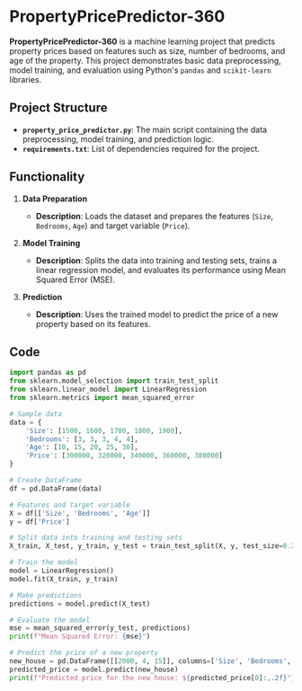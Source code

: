 # PropertyPricePredictor-360
**PropertyPricePredictor-360** is a machine learning project that predicts property prices based on features such as size, number of bedrooms, and age of the property. This project demonstrates basic data preprocessing, model training, and evaluation using Python's `pandas` and `scikit-learn` libraries.

## Project Structure

- **`property_price_predictor.py`**: The main script containing the data preprocessing, model training, and prediction logic.
- **`requirements.txt`**: List of dependencies required for the project.

## Functionality

1. **Data Preparation**
   - **Description**: Loads the dataset and prepares the features (`Size`, `Bedrooms`, `Age`) and target variable (`Price`).

2. **Model Training**
   - **Description**: Splits the data into training and testing sets, trains a linear regression model, and evaluates its performance using Mean Squared Error (MSE).

3. **Prediction**
   - **Description**: Uses the trained model to predict the price of a new property based on its features.

## Code 
```python
import pandas as pd
from sklearn.model_selection import train_test_split
from sklearn.linear_model import LinearRegression
from sklearn.metrics import mean_squared_error

# Sample data
data = {
    'Size': [1500, 1600, 1700, 1800, 1900],
    'Bedrooms': [3, 3, 3, 4, 4],
    'Age': [10, 15, 20, 25, 30],
    'Price': [300000, 320000, 340000, 360000, 380000]
}

# Create DataFrame
df = pd.DataFrame(data)

# Features and target variable
X = df[['Size', 'Bedrooms', 'Age']]
y = df['Price']

# Split data into training and testing sets
X_train, X_test, y_train, y_test = train_test_split(X, y, test_size=0.2, random_state=42)

# Train the model
model = LinearRegression()
model.fit(X_train, y_train)

# Make predictions
predictions = model.predict(X_test)

# Evaluate the model
mse = mean_squared_error(y_test, predictions)
print(f"Mean Squared Error: {mse}")

# Predict the price of a new property
new_house = pd.DataFrame([[2000, 4, 15]], columns=['Size', 'Bedrooms', 'Age'])
predicted_price = model.predict(new_house)
print(f"Predicted price for the new house: ${predicted_price[0]:,.2f}")
